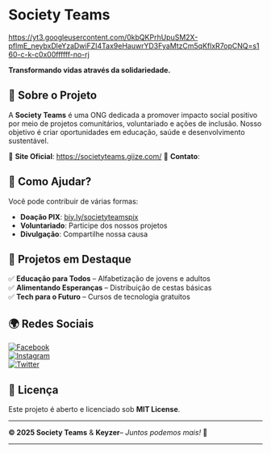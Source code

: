 # **Society Teams**  

https://yt3.googleusercontent.com/0kbQKPrhUpuSM2X-pflmE_neybxDleYzaDwiFZI4Tax9eHauwrYD3FyaMtzCm5qKflxR7opCNQ=s160-c-k-c0x00ffffff-no-rj

**Transformando vidas através da solidariedade.**  

## 📌 **Sobre o Projeto**  
A **Society Teams** é uma ONG dedicada a promover impacto social positivo por meio de projetos comunitários, voluntariado e ações de inclusão. Nosso objetivo é criar oportunidades em educação, saúde e desenvolvimento sustentável.  

🔗 **Site Oficial**:  https://societyteams.giize.com/
📧 **Contato**:   

## 💜 **Como Ajudar?**  
Você pode contribuir de várias formas:  
- **Doação PIX**: [biy.ly/societyteamspix](https://biy.ly/societyteamspix)  
- **Voluntariado**: Participe dos nossos projetos  
- **Divulgação**: Compartilhe nossa causa  

## 🚀 **Projetos em Destaque**  
✅ **Educação para Todos** – Alfabetização de jovens e adultos  
✅ **Alimentando Esperanças** – Distribuição de cestas básicas  
✅ **Tech para o Futuro** – Cursos de tecnologia gratuitos  

## 🌍 **Redes Sociais**  
[![Facebook](https://img.shields.io/badge/Facebook-1877F2?style=for-the-badge&logo=facebook&logoColor=white)](https://facebook.com/societyteams)  
[![Instagram](https://img.shields.io/badge/Instagram-E4405F?style=for-the-badge&logo=instagram&logoColor=white)](https://instagram.com/societyteams)  
[![Twitter](https://img.shields.io/badge/Twitter-1DA1F2?style=for-the-badge&logo=twitter&logoColor=white)](https://twitter.com/societyteams)  

## 📜 **Licença**  
Este projeto é aberto e licenciado sob **MIT License**.  

---  
**© 2025 Society Teams** & **Keyzer**– *Juntos podemos mais!* 💜  

---  
